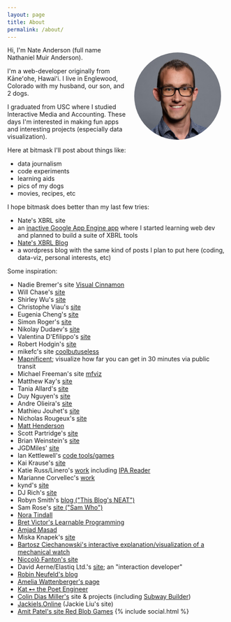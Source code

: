 ```yaml
---
layout: page
title: About
permalink: /about/
---
```


<img src="/assets/images/headshot/nate.jpg" style="height:200px;float:right;border-radius:100px;margin:1em;"/>
<!--- ![Nate Anderson personal pic](/assets/images/headshot/nate.jpg "Nate Anderson personal pic") ---> 


Hi, I'm Nate Anderson (full name Nathaniel Muir Anderson). 

I'm a web-developer originally from Kāneʻohe, Hawaiʻi. I live in Englewood, Colorado with my husband, our son, and 2 dogs.

I graduated from USC where I studied Interactive Media and Accounting. These days I'm interested in making fun apps and interesting projects (especially data visualization).

Here at bitmask I'll post about things like:
 - data journalism
 - code experiments
 - learning aids
 - pics of my dogs
 - movies, recipes, etc

I hope bitmask does better than my last few tries:
 - Nate's XBRL site
  - an [inactive Google App Engine app](http://xbrlnexus.appspot.com/) where I started learning web dev and planned to build a suite of XBRL tools
 - [Nate's XBRL Blog](http://xbrlnexus.wordpress.co/)
  - a wordpress blog with the same kind of posts I plan to put here (coding, data-viz, personal interests, etc)

Some inspiration:
 - Nadie Bremer's site [Visual Cinnamon](https://www.visualcinnamon.com/)
 - Will Chase's [site](https://www.williamrchase.com/)
 - Shirley Wu's [site](https://sxywu.com/)
 - Christophe Viau's [site](http://www.biovisualize.com/)
 - Eugenia Cheng's [site](http://eugeniacheng.com/)
 - Simon Roger's [site](https://simonrogers.net/)
 - Nikolay Dudaev's [site](https://nikolaydudaev.com/)
 - Valentina D'Efilippo's [site](http://www.valentinadefilippo.co.uk/) 
 - Robert Hodgin's [site]( http://www.roberthodgin.com/)
 - mikefc's site [coolbutuseless](https://coolbutuseless.github.io/about/)
 - [Mapnificent](https://www.mapnificent.net/); visualize how far you can get in 30 minutes via public transit
 - Michael Freeman's site [mfviz](http://mfviz.com/)
 - Matthew Kay's [site](http://blog.mjskay.com/)
 - Tania Allard's [site](https://www.trallard.dev/)
 - Duy Nguyen's [site](https://duyknguyen.com/profile/)
 - Andre Olieira's [site](https://andrepoliveira.com/blog/)
 - Mathieu Jouhet's [site](http://hello-mat.com/)
 - Nicholas Rougeux's [site](http://hello-mat.com/)
 - [Matt Henderson](https://twitter.com/matthen2)
 - Scott Partridge's [site](https://www.jevaart.com/)
 - Brian Weinstein's [site](https://www.brianweinstein.co/)
 - JGDMiles' [site](https://jdgmiles.github.io/)
 - Ian Kettlewell's [code tools/games](https://ianjk.com/about/)
 - Kai Krause's [site](http://kai.sub.blue/)
 - Katie Russ/Linero's [work](https://github.com/katie7r) including [IPA Reader](http://ipa-reader.xyz/)
 - Marianne Corvellec's [work](https://marianne-corvellec.appspot.com)
 - kynd's [site](https://kyndinfo.notion.site/Index-ad8eba2882cd4a00b22ca18be39d1ecb?pvs=25)
 - DJ Rich's [site](https://truetheta.io/concepts/)
 - Robyn Smith's [blog ("This Blog's NEAT")](https://www.thisblogsneat.com/)
 - Sam Rose's [site ("Sam Who")](https://samwho.dev/)
 - [Nora Tindall](https://nora.codes/)
 - [Bret Victor's Learnable Programming](https://worrydream.com/LearnableProgramming/)
 - [Amjad Masad](https://amasad.me/)
 - Miska Knapek's [site](https://miska.org/)
 - [Bartosz Ciechanowski's interactive explanation/visualization of a mechanical watch](https://ciechanow.ski/mechanical-watch/)
 - [Niccolò Fanton's site]([https://t.co/xIRNfzCZBf](https://niccolofanton.dev/))
 - David Aerne/Elastiq Ltd.'s [site](https://bento.me/meodai); an "interaction developer"
 - [Robin Neufeld's blog](https://metavee.github.io/blog/)
 - [Amelia Wattenberger's page](https://wattenberger.com/)
 - [Kat ⊷ the Poet Engineer](https://t.co/PxPJPpSBVQ)
 - [Colin Dias Miller's](https://www.colindm.com/) site & projects (including [Subway Builder](https://www.subwaybuilder.com/))
 - [JackieIs.Online](https://jackieis.online/) (Jackie Liu's site)
 - [Amit Patel's site Red Blob Games](https://www.redblobgames.com/)
{% include social.html %}
